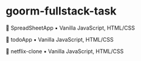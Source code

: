 # goorm-fullstack-task

🔘 SpreadSheetApp
▪️ Vanilla JavaScript, HTML/CSS

🔘 todoApp
▪️ Vanilla JavaScript, HTML/CSS

🔘 netflix-clone
▪️ Vanilla JavaScript, HTML/CSS
